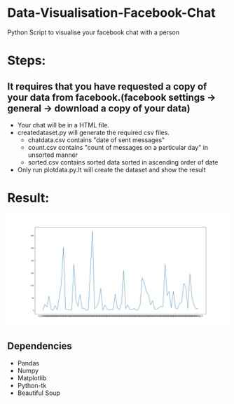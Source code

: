 # Data-Visualisation-Facebook-Chat
Python Script to visualise your facebook chat with a person

# Steps: 
## It requires that you have requested a copy of your data from facebook.(facebook settings -> general -> download a copy of your data)
- Your chat will be in a HTML file.
- createdataset.py will generate the required csv files.
  - chatdata.csv contains "date of sent messages"
  - count.csv contains "count of messages on a particular day" in unsorted manner
  - sorted.csv contains sorted data sorted in ascending order of date
- Only run plotdata.py.It will create the dataset and show the result

# Result:
![Output](https://github.com/Anupam-dagar/Data-Visualisation-Facebook-Chat/blob/master/plot.png?raw=true)

## Dependencies
- Pandas
- Numpy
- Matplotlib
- Python-tk
- Beautiful Soup
